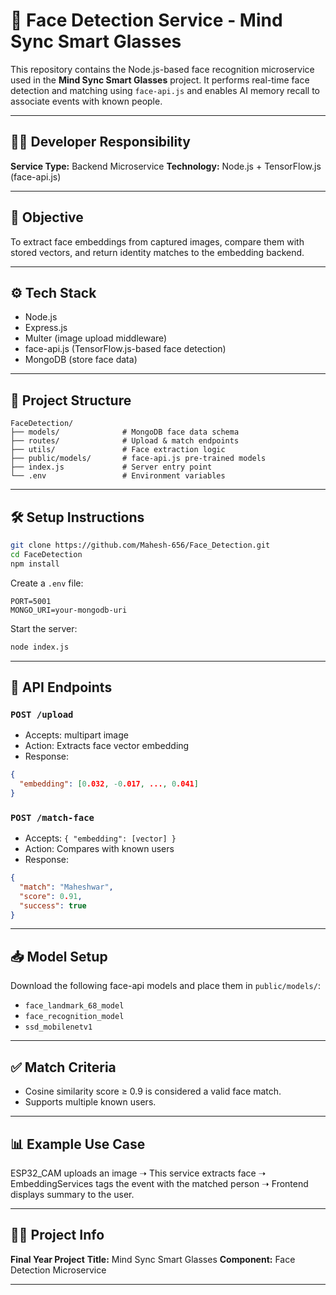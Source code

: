 # 👤 Face Detection Service - Mind Sync Smart Glasses

This repository contains the Node.js-based face recognition microservice used in the **Mind Sync Smart Glasses** project. It performs real-time face detection and matching using `face-api.js` and enables AI memory recall to associate events with known people.

---

## 👨‍💻 Developer Responsibility

**Service Type:** Backend Microservice
**Technology:** Node.js + TensorFlow\.js (face-api.js)

---

## 🎯 Objective

To extract face embeddings from captured images, compare them with stored vectors, and return identity matches to the embedding backend.

---

## ⚙️ Tech Stack

* Node.js
* Express.js
* Multer (image upload middleware)
* face-api.js (TensorFlow\.js-based face detection)
* MongoDB (store face data)

---

## 📁 Project Structure

```
FaceDetection/
├── models/              # MongoDB face data schema
├── routes/              # Upload & match endpoints
├── utils/               # Face extraction logic
├── public/models/       # face-api.js pre-trained models
├── index.js             # Server entry point
└── .env                 # Environment variables
```

---

## 🛠️ Setup Instructions

```bash
git clone https://github.com/Mahesh-656/Face_Detection.git
cd FaceDetection
npm install
```

Create a `.env` file:

```env
PORT=5001
MONGO_URI=your-mongodb-uri
```

Start the server:

```bash
node index.js
```

---

## 🔌 API Endpoints

### `POST /upload`

* Accepts: multipart image
* Action: Extracts face vector embedding
* Response:

```json
{
  "embedding": [0.032, -0.017, ..., 0.041]
}
```

### `POST /match-face`

* Accepts: `{ "embedding": [vector] }`
* Action: Compares with known users
* Response:

```json
{
  "match": "Maheshwar",
  "score": 0.91,
  "success": true
}
```

---

## 📥 Model Setup

Download the following face-api models and place them in `public/models/`:

* `face_landmark_68_model`
* `face_recognition_model`
* `ssd_mobilenetv1`

---

## ✅ Match Criteria

* Cosine similarity score ≥ 0.9 is considered a valid face match.
* Supports multiple known users.

---

## 📊 Example Use Case

ESP32\_CAM uploads an image ➝ This service extracts face ➝ EmbeddingServices tags the event with the matched person ➝ Frontend displays summary to the user.

---

## 👨‍🎓 Project Info

**Final Year Project**
**Title:** Mind Sync Smart Glasses
**Component:** Face Detection Microservice

---

